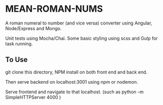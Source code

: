 # MEAN-ROMAN-NUMS

A roman numeral to number (and vice versa) converter using Angular, Node/Express and Mongo.

Unit tests using Mocha/Chai. Some basic styling using scss and Gulp for task running. 

## To Use

git clone this directory, NPM install on both front end and back end.

Then serve backend on localhost:3001 using npm or nodemon.

Serve frontend and navigate to that localhost. (such as python -m SimpleHTTPServer 4000 )


